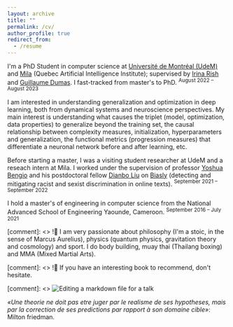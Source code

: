 ```yaml
---
layout: archive
title: ""
permalink: /cv/
author_profile: true
redirect_from:
  - /resume
---
```


I'm a PhD Student in computer science at [Université de Montréal (UdeM)](https://www.umontreal.ca/) and [Mila](https://mila.quebec/) (Quebec Artificial Intelligence Institute); supervised by [Irina Rish](https://irina-rish.com/) and [Guillaume Dumas](http://www.extrospection.eu/). I fast-tracked from master's to PhD. $^{\text{August 2022 – August 2023}}$ 

I am interested in understanding generalization and optimization in deep learning, both from dynamical systems and neuroscience perspectives. My main interest is understanding what causes the triplet (model, optimization, data properties) to generalize beyond the training set, the causal relationship between complexity measures, initialization, hyperparameters and generalization, the functional metrics (progression measures) that differentiate a neuronal network before and after learning, etc.

Before starting a master, I was a visiting student researcher at UdeM and a reseach intern at Mila. I worked under the supervision of professor [Yoshua Bengio](https://yoshuabengio.org/en/) and his postdoctoral fellow [Dianbo Liu](https://scholar.google.com/citations?user=kGSzBpMAAAAJ&hl=en) on [Biasly](https://mila.quebec/projet/biasly/) (detecting and mitigating racist and sexist discrimination in online texts). $^{\text{September 2021 – September 2022}}$

I hold a master's of engineering in computer science from the National Advanced School of Engineering Yaounde, Cameroon. $^{\text{September 2016 – July 2021}}$

[comment]: <> !🌱 I am very passionate about philosophy (I'm a stoic, in the sense of Marcus Aurelius), physics (quantum physics, gravitation theory and cosmology) and sport. I do body building, muay thai (Thailang boxing) and MMA (Mixed Martial Arts).

[comment]: <> !💬 If you have an interesting book to recommend, don't hesitate.


[comment]: <> ![Editing a markdown file for a talk](/images/editing-talk.png)

*«Une theorie ne doit pas etre juger par le realisme de ses hypotheses, mais par la correction de ses predictions par rapport à son domaine cible»*: Milton friedman.

<!--- 
{% include base_path %} [Download (resume.pdf)]( https://drive.google.com/file/d/12JKD9rXqWgb5lvdUH_phhRjg37r4Vnf9/view?usp=sharing)


PROFESSIONAL EXPERIENCE
======
* February 2022 - September 2022 : Research Assistant
  * MILA, Quebec Artificial Intelligence Institute
  * Scaling and phase transitions in natural language processing algorithms
  * Supervisor: Irina Rish, Guillaume Dumas

* January 2021 - January 2022 : Machine Learning Research Intern
  * MILA, Quebec Artificial Intelligence Institute
  * Detecting and mitigating racist and sexist discrimination in online texts
  * Supervisor: Yoshua Bengio, Dianbo Liu

* June 2020 - December 2020 : Machine Learning Research Intern
  * WL Research Lab (1 Broadway, Cambridge, MA 02142)
  * Developed and deployed a machine learning (ML) solution that reviews end-user license agreements (EULA) for terms and conditions that are unacceptable to the government
  * Supervisor: Mohamed Hassan Kane

* February 2020 - March 2020 : Software Engineer
  * GOHZE Cameroun
  * Used apache POI to efficiently display and format the contents of an excel file in a javafx application
  * Supervisor: Boris Martial Foading

* July 2019 - September 2019 : Software Engineer
  * Megasoft SARL Cameroun
  * Stabilization of databases and automation of test programs
  * Supervisor: Ibrahim Moukouop Nguena

RECENTS RESEARCH WORKS
======
*  Text style transfert and Style-controlled language generation with [Generative Flow Network](https://arxiv.org/abs/2111.09266) (<em>progress</em>)
* Phase transition in large-scale language models (<em>progress</em>)
* Transformers with Independent Mechanisms ([<em>paper, 1st version</em>](https://arxiv.org/abs/2103.00336), the version of the paper in which I am co-author is under review : I have made contributions on the model and experiments)
* Adaptive Discrete Communication Bottlenecks with Dynamic Vector Quantization ([<em>preprint</em>](https://arxiv.org/abs/2202.01334), under review)
* Biasly : a ML based platform for automatic racial discrimination detection in online texts (<em>under review</em>)
* Text style transfer for racist text debiasing : sentence embedding debiasing with auxiliary target (<em>progress</em>)
* On the use of linguistic similarities to improve Neural Machine Translation for African Languages ([<em>paper</em>](https://openreview.net/pdf?id=Q5ZxoD2LqcI), accepted at the 5th Black in AI Workshop @ NeurIPS 2021)
* Blending Dependency Tree and Plain Text  Representation Learning for Natural Language Inference (<em>Thanks to graph neural networks, we have reached the SOTA in text entailment, paper still under review</em>)
* K-armed Bandits Reward-based Optimization for Language Generation (<em>progress</em>)
* $\epsilon$-greedy policy for language modelling regularized with the minimization of the uniform information density of the utterances generated : A Cognitive Regularizer for Language Modeling (<em>progress</em>)
--->

<!--- 
Skills
======
* Skill 1
* Skill 2
  * Sub-skill 2.1
  * Sub-skill 2.2
--->

<!--- 
PUBLICATIONS
======
  <ul>{% for post in site.publications %}
    {% include archive-single-cv.html %}
  {% endfor %}</ul>
--->

<!--- 
EDUCATION
======
* Visiting Student researcher, Université de Montréal (UdeM), October 2021 - Now
* Master's of Engineering in Computer Science, National Advanced School of Engineering Yaounde, Cameroon, September 2018 - July 2021
* Mathematics and Physical Sciences, National Advanced School of Engineering Yaounde, Cameroon, September 2016 - June 2018
* Scientific Baccalaureate, Bilingual High School Bangang, September 2009 - June 2016

PROFESSIONAL SERVICES
======
* Machine Translation of local African languages
  * I am one of the first people to have tackled machine translation of Cameroonian local languages : we have released a dataset of 22 Cameroonian local languages, trained and put into production unsupervised (denoising auto-encoder + online back-translation) multilingual (XLM) machine translation models (adapted to low-resource languages such as those of Africa)
  * Ongoing Related Projects : tools (BLEU, tokenizer..) for morphologically complex languages such as those of Africa and speech2speech (train a model to translate a speech from one language to another).
* Reviewer : 5th Black in AI Workshop (co-located with NeurIPS 2021)
* Member & Mentor : AI-Mentoring-ENSPY, a group that aims to guide our cadets at ENSPY in their learning of Artificial Intelligence, mainly the reading of scientific articles


LANGUAGES
======
* French : Native
* English : Intermediate (Professional)
--->

<!--- 
Talks
======
  <ul>{% for post in site.talks %}
    {% include archive-single-talk-cv.html %}
  {% endfor %}</ul>
  
Teaching
======
  <ul>{% for post in site.teaching %}
    {% include archive-single-cv.html %}
  {% endfor %}</ul>
  
Service and leadership
======
* Reviewer : 5th Black in AI Workshop (co-located with NeurIPS 2021)
--->
